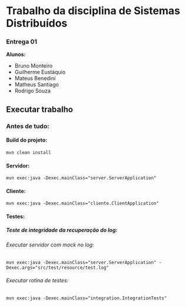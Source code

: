 # Trabalho da disciplina de Sistemas Distribuídos

### Entrega 01

**Alunos:** 
* Bruno Monteiro
* Guilherme Eustáquio
* Mateus Benedini
* Matheus Santiago
* Rodrigo Souza

## Executar trabalho

### Antes de tudo:
#### Build do projeto:
`mvn clean install`

#### Servidor:
`mvn exec:java -Dexec.mainClass="server.ServerApplication"`

#### Cliente:
`mvn exec:java -Dexec.mainClass="cliente.ClientApplication"`

#### Testes:

##### Teste de integridade da recuperação do log:

###### Executar servidor com mock no log: 
`mvn exec:java -Dexec.mainClass="server.ServerApplication" -Dexec.args="src/test/resource/test.log"`
###### Executar rotina de testes:
`mvn exec:java -Dexec.mainClass="integration.IntegrationTests"`

